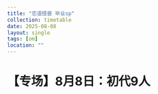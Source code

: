 ```yaml
---
title: "恋语怪兽 毕业sp"
collection: timetable
date: 2025-08-08
layout: single
tags: [om]
location: ""
---
```


# 【专场】8月8日：初代9人